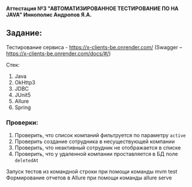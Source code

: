 **Аттестация №3 "АВТОМАТИЗИРОВАННОЕ ТЕСТИРОВАНИЕ ПО НА JAVA" 
Иннополис
Андропов Я.А.**

## Задание:
Тестирование сервиса - https://x-clients-be.onrender.com/
(Swagger – https://x-clients-be.onrender.com/docs/#/)

Стек:
  1. Java
  2. OkHttp3
  3. JDBC
  4. JUnit5
  5. Allure
  6. Spring

### Проверки:
1. Проверить, что список компаний фильтруется по параметру `active`
3. Проверить создание сотрудника в несуществующей компании
4. Проверить, что неактивный сотрудник не отображается в списке
5. Проверить, что у удаленной компании проставляется в БД поле `deletedAt`


Запуск тестов из командной строки при помощи команды mvm test
Формирование отчетов в Allure при помощи команды allure serve
